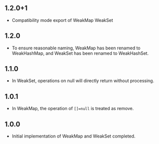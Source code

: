 ## 1.2.0+1

- Compatibility mode export of WeakMap WeakSet

## 1.2.0

- To ensure reasonable naming, WeakMap has been renamed to WeakHashMap, and WeakSet has been renamed
  to WeakHashSet.

## 1.1.0

- In WeakSet, operations on null will directly return without processing.

## 1.0.1

- In WeakMap, the operation of `[]=null` is treated as remove.

## 1.0.0

- Initial implementation of WeakMap and WeakSet completed.